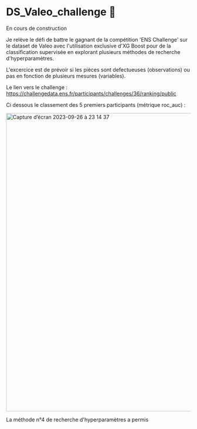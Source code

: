 # DS_Valeo_challenge :car:
En cours de construction

Je relève le défi de battre le gagnant de la compétition 'ENS Challenge' sur le dataset de Valeo avec l'utilisation exclusive d'XG Boost pour de la classification supervisée en explorant plusieurs méthodes de recherche d'hyperparamètres.

L'excercice est de prévoir si les pièces sont defectueuses (observations) ou pas en fonction de plusieurs mesures (variables).

Le lien vers le challenge : https://challengedata.ens.fr/participants/challenges/36/ranking/public

Ci dessous le classement des 5 premiers participants (métrique roc_auc) : 

<img width="813" alt="Capture d’écran 2023-09-26 à 23 14 37" src="https://github.com/Bendrox/DS_Valeo_challenge/assets/145064474/58fd5d4c-848c-483d-bb2b-4bbe907de7dd">

La méthode n°4 de recherche d'hyperparamètres a permis
